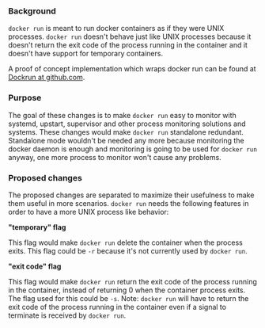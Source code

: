 ### Background

```docker run``` is meant to run docker containers as if they were UNIX processes. ```docker run``` doesn't behave just like UNIX processes because it doesn't return the exit code of the process running in the container and it doesn't have support for temporary containers.

A proof of concept implementation which wraps docker run can be found at [Dockrun at github.com](https://github.com/unclejack/dockrun).

### Purpose

The goal of these changes is to make ```docker run``` easy to monitor with systemd, upstart, supervisor and other process monitoring solutions and systems.
These changes would make ```docker run``` standalone redundant. Standalone mode wouldn't be needed any more because monitoring the docker daemon is enough and monitoring is going to be used for ```docker run``` anyway, one more process to monitor won't cause any problems.

### Proposed changes

The proposed changes are separated to maximize their usefulness to make them useful in more scenarios.
```docker run``` needs the following features in order to have a more UNIX process like behavior:

**"temporary" flag**

This flag would make ```docker run``` delete the container when the process exits. This flag could be ```-r``` because it's not currently used by ```docker run```.

**"exit code" flag**

This flag would make ```docker run``` return the exit code of the process running in the container, instead of returning 0 when the container process exits.
The flag used for this could be ```-s```.
Note: ```docker run``` will have to return the exit code of the process running in the container even if a signal to terminate is received by ```docker run```.